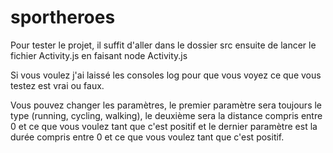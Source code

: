 # sportheroes

Pour tester le projet, il suffit d'aller dans le dossier src
ensuite de lancer le fichier Activity.js en faisant node Activity.js

Si vous voulez j'ai laissé les consoles log pour que vous voyez ce que vous testez
est vrai ou faux.

Vous pouvez changer les paramètres, le premier paramètre sera toujours le type (running, cycling, walking),
le deuxième sera la distance compris entre 0 et ce que vous voulez tant que c'est positif et le dernier paramètre
est la durée compris entre 0 et ce que vous voulez tant que c'est positif.